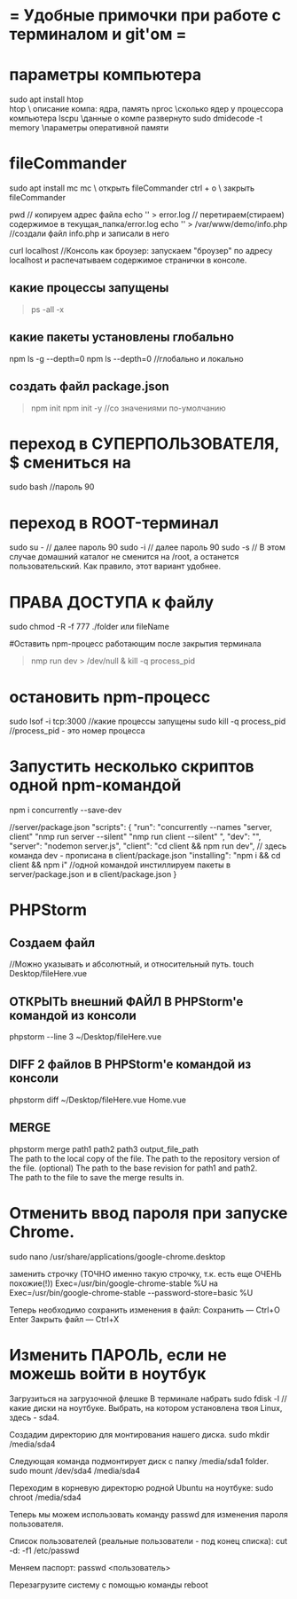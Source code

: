 # = Удобные примочки при работе с терминалом и  git'ом =


# параметры компьютера
sudo apt install htop  
htop                       \\ описание компа: ядра, память
nproc                      \\сколько ядер у процессора компьютера
lscpu                      \\данные о компе развернуто
sudo dmidecode -t memory   \\параметры оперативной памяти


# fileCommander
sudo apt install mc
mc          \\ открыть fileCommander
ctrl + o    \\ закрыть fileCommander


pwd                    // копируем адрес файла
echo '' > error.log    // перетираем(стираем) содержимое в текущая_папка/error.log
echo '<?php phpinfo(); ?>' > /var/www/demo/info.php  //создали файл info.php и записали в него <?php phpinfo(); ?>

curl localhost  //Консоль как броузер: запускаем "броузер" по адресу localhost и распечатываем содержимое странички в консоле.


## какие процессы запущены
>ps -all -x


## какие пакеты установлены глобально
npm ls -g --depth=0
npm ls --depth=0        //глобально и локально


## создать файл package.json
>npm init
>npm init -y    //со значениями по-умолчанию


# переход в СУПЕРПОЛЬЗОВАТЕЛЯ, $ смениться на #
sudo bash      //пароль  90


# переход в ROOT-терминал
sudo su -    // далее пароль  90
sudo -i      // далее пароль  90
sudo -s  //  В этом случае домашний каталог не сменится на /root, а останется пользовательский. Как правило, этот вариант удобнее.



# ПРАВА ДОСТУПА к файлу
sudo chmod -R -f 777 ./folder  или fileName



#Оставить npm-процесс работающим после закрытия терминала
>nmp run dev > /dev/null & kill -q process_pid



# остановить npm-процесс
sudo lsof -i tcp:3000            //какие процессы запущены
sudo kill -q process_pid          //process_pid - это номер процесса


# Запустить несколько скриптов одной npm-командой
npm i concurrently --save-dev

//server/package.json
"scripts": {
  "run": "concurrently 
    --names \"server, client\"
    \"nmp run server --silent\"
    \"nmp run client --silent\"
  ",
  "dev": "",
  "server": "nodemon server.js",
  "client": "cd client && npm run dev",          // здесь команда dev - прописана в client/package.json
  "installing": "npm i && cd client && npm i"    //одной командой инстиллируем пакеты в server/package.json и в client/package.json
}



# PHPStorm  
## Создаем файл
//Можно указывать и абсолютный, и относительный путь.
touch Desktop/fileHere.vue       

## ОТКРЫТЬ внешний ФАЙЛ В PHPStorm'e командой из консоли
phpstorm --line 3 ~/Desktop/fileHere.vue

## DIFF 2 файлов В PHPStorm'e командой из консоли
phpstorm diff ~/Desktop/fileHere.vue Home.vue

## MERGE
phpstorm merge path1 path2 path3 output_file_path	
The path to the local copy of the file.
The path to the repository version of the file.	
(optional) The path to the base revision for path1 and path2.	
The path to the file to save the merge results in.





# Отменить ввод пароля при запуске Chrome.
sudo nano /usr/share/applications/google-chrome.desktop

заменить строчку (ТОЧНО именно такую строчку, т.к. есть еще ОЧЕНЬ похожие(!))
Exec=/usr/bin/google-chrome-stable  %U 
на 
Exec=/usr/bin/google-chrome-stable --password-store=basic %U

Теперь необходимо сохранить изменения в файл:
Сохранить    — Ctrl+O
               Enter
Закрыть файл — Ctrl+X






# Изменить ПАРОЛЬ, если не можешь войти в ноутбук
 Загрузиться на загрузочной флешке
 В терминале набрать
sudo fdisk -l     //какие диски на ноутбуке. Выбрать, на котором установлена твоя Linux, здесь - sda4.

Создадим директорию для монтирования нашего диска.
sudo mkdir /media/sda4

Следующая команда подмонтирует диск с папку  /media/sda1 folder.
sudo mount /dev/sda4 /media/sda4

Переходим в корневую директорю родной Ubuntu на ноутбуке:
sudo chroot /media/sda4

Теперь мы можем использовать команду passwd для изменения пароля пользователя.

Список пользователей (реальные пользователи - под конец списка):
cut -d: -f1 /etc/passwd

Меняем паспорт:
passwd <пользователь>

Перезагрузите систему с помощью команды reboot




